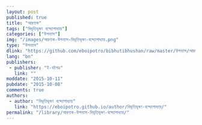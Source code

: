 ```yaml
---
layout: post
published: true
title: "আরণ্যক"
tags: ["বিভূতিভূষণ বন্দ্যোপাধ্যায়"]
categories: ["উপন্যাস"]
img: "/images/আরণ্যক-উপন্যাস-বিভূতিভূষণ-বন্দ্যোপাধ্যায়.png"
type: "উপন্যাস"
dlink: "https://github.com/eboipotro/bibhutibhushan/raw/master/উপন্যাস/আরণ্যক.epub"
lang: "bn"
publishers: 
 - publisher: "ই-বইপত্র"
   link: ""
moddate: "2015-10-11"
pubdate: "2015-10-08"
comments: true
authors: 
 - author: "বিভূতিভূষণ বন্দ্যোপাধ্যায়"
   link: "https://eboipotro.github.io/author/বিভূতিভূষণ-বন্দ্যোপাধ্যায়/"
permalink: "/library/আরণ্যক-উপন্যাস-বিভূতিভূষণ-বন্দ্যোপাধ্যায়/"
---
```


